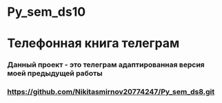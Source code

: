 # Py_sem_ds10

# Телефонная книга телеграм
### Данный проект - это телеграм адаптированная версия моей предыдущей работы 
### https://github.com/Nikitasmirnov20774247/Py_sem_ds8.git
